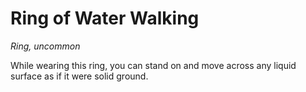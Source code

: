 # Ring of Water Walking 
_Ring, uncommon_ 

While wearing this ring, you can stand on and move across any liquid surface as if it were solid ground. 
